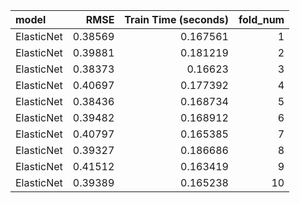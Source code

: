 | model      |    RMSE |   Train Time (seconds) |   fold_num |
|:-----------|--------:|-----------------------:|-----------:|
| ElasticNet | 0.38569 |               0.167561 |          1 |
| ElasticNet | 0.39881 |               0.181219 |          2 |
| ElasticNet | 0.38373 |               0.16623  |          3 |
| ElasticNet | 0.40697 |               0.177392 |          4 |
| ElasticNet | 0.38436 |               0.168734 |          5 |
| ElasticNet | 0.39482 |               0.168912 |          6 |
| ElasticNet | 0.40797 |               0.165385 |          7 |
| ElasticNet | 0.39327 |               0.186686 |          8 |
| ElasticNet | 0.41512 |               0.163419 |          9 |
| ElasticNet | 0.39389 |               0.165238 |         10 |